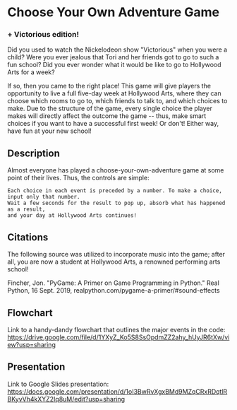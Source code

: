 # Choose Your Own Adventure Game
### + Victorious edition!

Did you used to watch the Nickelodeon show "Victorious" when you were a child? Were you ever jealous that Tori and her friends got to go to such a fun school? Did you ever wonder what it would be like to go to Hollywood Arts for a week?

If so, then you came to the right place! This game will give players the opportunity to live a full five-day week at Hollywood Arts, where they can choose which rooms to go to, which friends to talk to, and which choices to make. Due to the structure of the game, every single choice the player makes will directly affect the outcome the game -- thus, make smart choices if you want to have a successful first week! Or don't! Either way, have fun at your new school!

## Description

Almost everyone has played a choose-your-own-adventure game at some point of their lives. Thus, the controls are simple: 

    Each choice in each event is preceded by a number. To make a choice, input only that number. 
    Wait a few seconds for the result to pop up, absorb what has happened as a result, 
    and your day at Hollywood Arts continues!

## Citations

The following source was utilized to incorporate music into the game; after all, you are now a student at Hollywood Arts, a renowned performing arts school!

Fincher, Jon. "PyGame: A Primer on Game Programming in Python." Real Python, 16 Sept. 2019, realpython.com/pygame-a-primer/#sound-effects

## Flowchart

Link to a handy-dandy flowchart that outlines the major events in the code:
https://drive.google.com/file/d/1YXyZ_Ko5S8SsOpdmZZ2ahy_hUyJR6tXw/view?usp=sharing


## Presentation

Link to Google Slides presentation:
https://docs.google.com/presentation/d/1oI3BwRvXgxBMd9MZqCRxRDqtlRBKyvVh4kXYZ2Iq8uM/edit?usp=sharing

